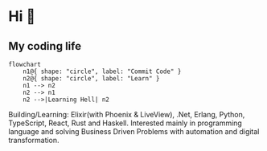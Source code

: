 # Hi 👋
## My coding life
```mermaid
flowchart
	n1@{ shape: "circle", label: "Commit Code" }
	n2@{ shape: "circle", label: "Learn" }
    n1 --> n2
    n2 --> n1
    n2 -->|Learning Hell| n2
````

Building/Learning: Elixir(with Phoenix & LiveView), .Net, Erlang, Python, TypeScript, React, Rust and Haskell.
Interested mainly in programming language and solving Business Driven Problems with automation and digital transformation.

